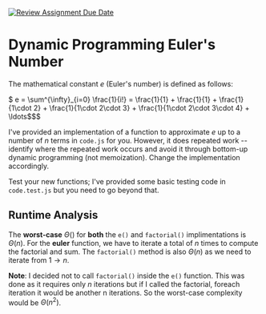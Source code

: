[![Review Assignment Due Date](https://classroom.github.com/assets/deadline-readme-button-24ddc0f5d75046c5622901739e7c5dd533143b0c8e959d652212380cedb1ea36.svg)](https://classroom.github.com/a/3aNDMX3O)

# Dynamic Programming Euler's Number

The mathematical constant $e$ (Euler's number) is defined as follows:

$ e = \sum^{\infty}\_{i=0} \frac{1}{i!} = \frac{1}{1} + \frac{1}{1} +
\frac{1}{1\cdot 2} + \frac{1}{1\cdot 2\cdot 3} + \frac{1}{1\cdot 2\cdot 3\cdot
4} + \ldots$$$

I've provided an implementation of a function to approximate $e$ up to a number
of $n$ terms in `code.js` for you. However, it does repeated work -- identify
where the repeated work occurs and avoid it through bottom-up dynamic
programming (not memoization). Change the implementation accordingly.

Test your new functions; I've provided some basic testing code in `code.test.js`
but you need to go beyond that.

## Runtime Analysis

The **worst-case** $\Theta()$ for **both** the `e()` and `factorial()` implimentations is $\Theta(n)$. For the **euler** function, we have to iterate a total of $n$ times to compute the factorial and sum. The `factorial()` method is also $\Theta(n)$ as we need to iterate from $1 \to n$.

**Note**: I decided not to call `factorial()` inside the `e()` function. This was done as it requires only $n$ iterations but if I called the factorial, foreach iteration it would be another n iterations. So the worst-case complexity would be $\Theta(n^2)$.

